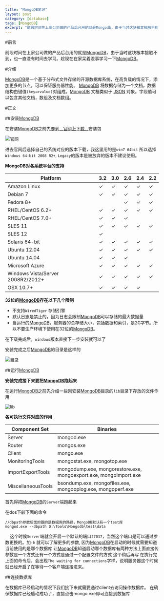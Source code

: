 ```yaml
---
title: "MongoDB笔记"
layout: post
category: [database]
tags: [MongoDB]
excerpt: "前段时间在上家公司做的产品后台用的就是Mongodb，由于当时这块根本接触不到，也一直没有时间去学习。趁现在在家呆着没事学习一下Mongodb。"
---
```

#前言

前段时间在上家公司做的产品后台用的就是[MongoDB]，由于当时这块根本接触不到，也一直没有时间去学习。趁现在在家呆着没事学习一下[MongoDB]。

#介绍

[MongoDB]是一个基于分布式文件存储的开源数据库系统，在高负载的情况下，添加更多的节点，可以保证服务器性能。
[MongoDB] 将数据存储为一个文档，数据结构由键值`(key=>value)`对组成。[MongoDB] 文档类似于 [JSON] 对象。字段值可以包含其他文档，数组及文档数组。


#正文

##安装[MongoDB]

	
在安装[MongoDB]之前先要到__[官网]__上__[下载]__安装包

![官网](http://7xr0d3.com1.z0.glb.clouddn.com/blog-post-img/mondb1/install.png)

进去官网后选择自己的系统对应的版本下载，我这里用的是`win7 64bit` 所以选择 `Windows 64-bit 2008 R2+`, `Legacy`的版本是被放弃的版本不建议使用。

__MongoDB对各系统平台的支持__

|Platform	|3.2|3.0|2.6|2.4|2.2|
|-----------|---|---|---|---|---|
|Amazon Linux|	✓|	✓|	✓|	✓|	✓|
|Debian 7    |	✓|	✓|	✓|	✓|	✓|
|Fedora 8+   |	 |	 |	✓|	✓|	✓|
|RHEL/CentOS 6.2+|	✓|	✓|	✓|	✓|	✓|
|RHEL/CentOS 7.0+|	✓|	✓|	✓|   |	 | 	 
|SLES 11|	✓|	✓|	✓|	✓|	✓|
|SLES 12|	✓|   |   |   |   |	 	 	 	 
|Solaris 64-bit|	✓|	✓|	✓|	✓|	✓|
|Ubuntu 12.04|	✓|	✓|	✓|	✓|	✓|
|Ubuntu 14.04|	✓|	✓|	✓|   |   |	 	 
|Microsoft Azure|	✓|	✓|	✓|	✓|	✓|
|Windows Vista/Server 2008R2/2012+|	✓|	✓|	✓|	✓|	✓|
|OSX 10.7+|	✓|	✓|	✓|	✓|	 |

__32位的[MongoDB]存在以下几个限制__

* 不支持`WiredTiger` 存储引擎
* 默认日志是禁止的，因为日志会限制[MongoDB]可以存储的最大数据量
* 当运行的[MongoDB]，服务器的总存储大小，包括数据和索引，是2G字节。所以不要生产环境下使用在32位的[MongoDB]。


在下载完成后，`windows`版本直接下一步安装就可以了

安装完成之后[MongoDB]的目录是这样的

![目录](http://7xr0d3.com1.z0.glb.clouddn.com/blog-post-img/mondb1/floder.png)

##运行[MongoDB]

__安装完成接下来要把[MongoDB]跑起来__

在运行[MongoDB]之前先介绍一些刚安装[MongoDB]目录的`lib`目录下存放的文件作用

![lib](http://7xr0d3.com1.z0.glb.clouddn.com/blog-post-img/mondb1/lib-floder.png)

__各可执行文件对应的作用__

|Component Set|	Binaries|
|-------------|---------|
|Server|	mongod.exe|
|Router|	mongos.exe|
|Client|	mongo.exe|
|MonitoringTools|	mongostat.exe, mongotop.exe|
|ImportExportTools|	mongodump.exe, mongorestore.exe, mongoexport.exe, mongoimport.exe|
|MiscellaneousTools|	bsondump.exe, mongofiles.exe, mongooplog.exe, mongoperf.exe|

首先得把[MongoDB]的`Server`端跑起来

在dos下敲下面的命令

```
//dbpath参数后面的跟的是数据库的路径，MongoDB默认有一个test库
mongod.exe --dbpath D:\Tools\Mongodb\test\data
```

&nbsp;&nbsp;&nbsp;&nbsp;这个时候`Server`端就会开启一个默认的端口`27017`，当然这个端口是可以通过参数更换的。加`-h` 就可以了解更多的参数,
因为[MongoDB]在启动的时候就需要知道当前使用的是哪个数据库
让[MongoDB]知道启动哪个数据库有两种方法上面直接传参数是一个方式还有一个方式是通过一个配置文件的方式
这个稍后再写
在执行完上面的命令后，会出现`The waiting for connections`字样，说明服务器这个时候就已经开启了在等待一个客户端连接进来。

##连接数据库

在数据库已经启动的情况下我们接下来就需要通过client去访问操作数据库。 
在确保数据库已经启动成功了，直接点击mongo.exe即可连接到数据库

[官网]:https://www.mongodb.org
[MongoDB]:https://www.mongodb.org
[下载]:https://www.mongo|||db.org|/||dow||nloads?_ga=1.146306676.1535760226.1455459089#production
[JSON]:https://en.wikipedia.org/wiki/JSON